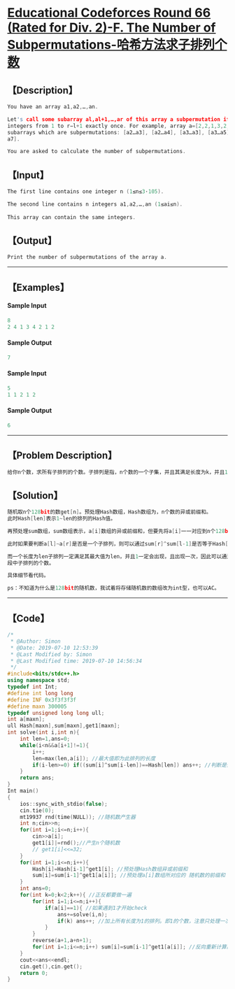# [Educational Codeforces Round 66 (Rated for Div. 2)-F. The Number of Subpermutations-哈希方法求子排列个数](https://codeforces.com/contest/1175/problem/F)

## 【Description】

```cpp
You have an array a1,a2,…,an.

Let's call some subarray al,al+1,…,ar of this array a subpermutation if it contains all
integers from 1 to r−l+1 exactly once. For example, array a=[2,2,1,3,2,3,1] contains 6 
subarrays which are subpermutations: [a2…a3], [a2…a4], [a3…a3], [a3…a5], [a5…a7], [a7…
a7].

You are asked to calculate the number of subpermutations.
```

## 【Input】

```cpp
The first line contains one integer n (1≤n≤3⋅105).

The second line contains n integers a1,a2,…,an (1≤ai≤n).
    
This array can contain the same integers.
```

## 【Output】

```cpp
Print the number of subpermutations of the array a.
```

------



## 【Examples】 

#### Sample Input

```cpp
8
2 4 1 3 4 2 1 2
```

#### Sample Output

```cpp
7
```
#### Sample Input

```cpp
5
1 1 2 1 2
```

#### Sample Output

```cpp
6
```

------



## 【Problem Description】

```cpp
给你n个数，求所有子排列的个数。子排列是指，n个数的一个子集，并且其满足长度为k，并且1-k每个数仅出现一次。
```

## 【Solution】

```cpp
随机取n个128bit的数get[n]。预处理Hash数组，Hash数组为，n个数的异或前缀和。
此时Hash[len]表示1~len的排列的Hash值。

再预处理sum数组，sum数组表示，a[i]数组的异或前缀和，但要先将a[i]一一对应到n个128bit数上。

此时如果要判断a[l]~a[r]是否是一个子排列，则可以通过sum[r]^sum[l-1]是否等于Hash[l-r+1]判断。

而一个长度为len子排列一定满足其最大值为len，并且1一定会出现，且出现一次，因此可以通过这个条件来check某一
段中子排列的个数。

具体细节看代码。

ps：不知道为什么是128bit的随机数，我试着将存储随机数的数组改为int型，也可以AC。
```

------



## 【Code】

```cpp
/*
 * @Author: Simon 
 * @Date: 2019-07-10 12:53:39 
 * @Last Modified by: Simon
 * @Last Modified time: 2019-07-10 14:56:34
 */
#include<bits/stdc++.h>
using namespace std;
typedef int Int;
#define int long long
#define INF 0x3f3f3f3f
#define maxn 300005
typedef unsigned long long ull;
int a[maxn];
ull Hash[maxn],sum[maxn],get1[maxn];
int solve(int i,int n){
    int len=1,ans=0;
    while(i<n&&a[i+1]!=1){ 
        i++;
        len=max(len,a[i]); //最大值即为此排列的长度
        if(i-len>=0) if((sum[i]^sum[i-len])==Hash[len]) ans++; //判断是否是一个子排列
    }
    return ans;
}
Int main()
{
    ios::sync_with_stdio(false);
    cin.tie(0);
    mt19937 rnd(time(NULL)); //随机数产生器
    int n;cin>>n;
    for(int i=1;i<=n;i++){
        cin>>a[i];
        get1[i]|=rnd();//产生n个随机数
        // get1[i]<<=32;
    }
    for(int i=1;i<=n;i++){
        Hash[i]=Hash[i-1]^get1[i]; //预处理Hash数组异或前缀和
        sum[i]=sum[i-1]^get1[a[i]]; //预处理a[i]数组所对应的 随机数的前缀和
    }
    int ans=0;
    for(int k=0;k<2;k++){ //正反都要做一遍
        for(int i=1;i<=n;i++){
            if(a[i]==1){ //如果遇到1才开始check
                ans+=solve(i,n); 
                if(k) ans++; //加上所有长度为1的排列。即1的个数，注意只处理一次
            }
        }
        reverse(a+1,a+n+1);
        for(int i=1;i<=n;i++) sum[i]=sum[i-1]^get1[a[i]]; //反向重新计算前缀和
    }
    cout<<ans<<endl;
    cin.get(),cin.get();
    return 0;
}
```
